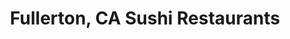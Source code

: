 ---
layout: city
title: Fullerton, CA Sushi Restaurants
permalink: /california/fullerton/
stateAbbr: CA
stateName: California
cityName: Fullerton
---
